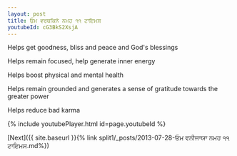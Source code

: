 ```yaml
---
layout: post
title: ਓਮ ਵਰਥਕਿਨੇ ਨਮਹ ੧੧ ਟਾਇਮਸ
youtubeId: cG3BkS2XsjA
---
```

 
 
Helps get goodness, bliss and peace and God's blessings
 
Helps remain focused, help generate inner energy 
 
Helps boost physical and mental health 
 
Helps remain grounded and generates a sense of gratitude towards the greater power 
 
Helps reduce bad karma
 
 
 
 


{% include youtubePlayer.html id=page.youtubeId %}
 
[Next]({{ site.baseurl }}{% link  split1/_posts/2013-07-28-ਓਮ ਵਨੀਜਾਯਾ ਨਮਹ ੧੧ ਟਾਇਮਸ.md%})
 
